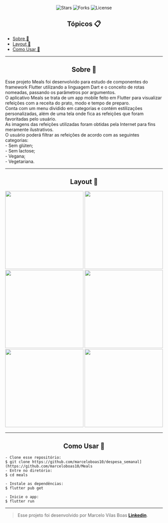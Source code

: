 <p align="center">
  <img src="https://img.shields.io/github/stars/marceloboas10/meals?label=stars&message=MIT&color=000000&labelColor=8257e5" alt="Stars">
  <img src="https://img.shields.io/github/forks/marceloboas10/meals?label=forks&message=MIT&color=000000&labelColor=8257e5" alt="Forks">     
  <img  src="https://img.shields.io/static/v1?label=license&message=MIT&color=000000&labelColor=8257e5" alt="License">

</p>

<h2 align="center">Tópicos 📋</h2>

   <p>
   
   - [Sobre 📖](#sobre-)
   - [Layout 🎨](#layout-)
   - [Como Usar 🤔](#como-usar-)

   </p>

---

<h2 align="center">Sobre 📖</h2>
   
<p>
   Esse projeto Meals foi desenvolvido para estudo de componentes do framework Flutter utilizando a linguagem Dart e o conceito de rotas nomeadas, passando os parâmetros por argumentos. <br>
   O aplicativo Meals se trata de um app mobile feito em Flutter para visualizar refeições com a receita do prato, modo e tempo de preparo.<br>
   Conta com um menu dividido em categorias e contém estilizações personalizadas, além de uma tela onde fica as refeições que foram favoritadas pelo usuário.<br>
   As imagens das refeições utilizadas foram obtidas pela Internet para fins meramente ilustrativos.<br>
   O usuário poderá filtrar as refeições de acordo com as seguintes categorias:<br>
   - Sem glúten;<br>
   - Sem lactose;<br>
   - Vegana;<br>
   - Vegetariana.<br>
</p>

---


<h2 align="center">Layout 🎨</h2>
<div align="center">
<img src="https://github.com/marceloboas10/Meals/assets/67197423/f950b97c-9ec6-4e54-b6d3-ffaea3723350" width="250px" />
<img src="https://github.com/marceloboas10/Meals/assets/67197423/7cde1d2c-b841-46f2-9d23-64d1b5287067" width="250px" />
<img src="https://github.com/marceloboas10/Meals/assets/67197423/09a8214c-bee3-469a-b78e-2eb9e7a0f9c0" width="250px" />
<img src="https://github.com/marceloboas10/Meals/assets/67197423/51a8818f-0628-43ad-be1e-cd72c6cc1383" width="250px" />
<img src="https://github.com/marceloboas10/Meals/assets/67197423/2e2c48d9-e7fc-49e6-a5c7-7e42a458f63e" width="250px" />
<img src="https://github.com/marceloboas10/Meals/assets/67197423/5c9e188e-f427-4156-8fd4-7678bf51393b" width="250px" />
</div>

---



<h2 align="center">Como Usar 🤔</h2>

   ```
   - Clone esse repositório:
   $ git clone https://github.com/marceloboas10/despesa_semanal](https://github.com/marceloboas10/Meals
   - Entre no diretório:
   $ cd meals

   - Instale as dependências:
   $ flutter pub get

   - Inicie o app: 
   $ flutter run
   ```

---

   >Esse projeto foi desenvolvido por Marcelo Vilas Boas **[Linkedin](https://www.linkedin.com/in/marcelo-henrique-vilas-boas-b73980191/)**.<br> 
